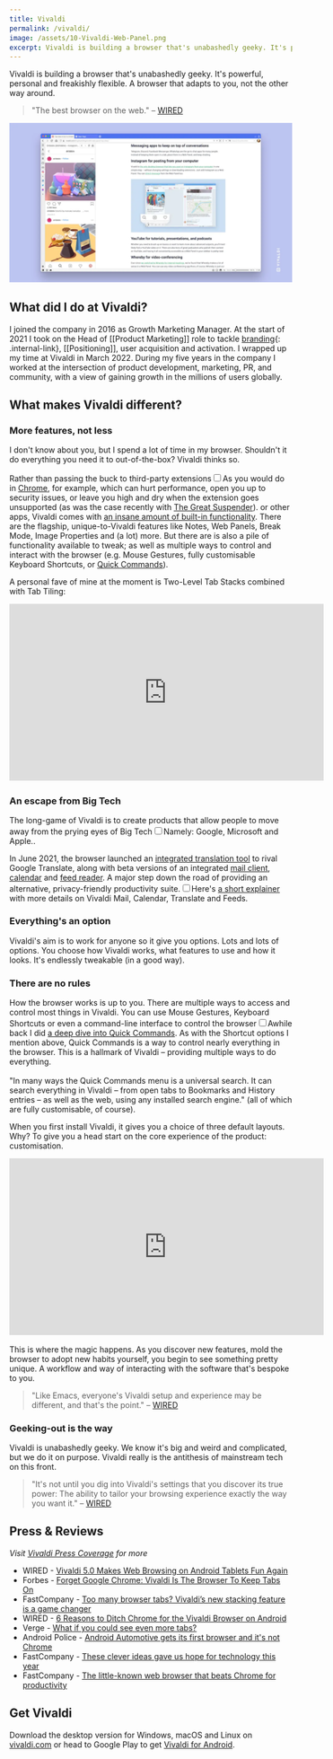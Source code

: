 ```yaml
---
title: Vivaldi
permalink: /vivaldi/
image: /assets/10-Vivaldi-Web-Panel.png
excerpt: Vivaldi is building a browser that's unabashedly geeky. It's powerful, personal and flexible. A browser that adapts to you, not the other way around.
---
```


Vivaldi is building a browser that's unabashedly geeky. It's powerful, personal and freakishly flexible. A browser that adapts to you, not the other way around.

> "The best browser on the web." – [WIRED](https://www.wired.com/story/vivaldi-5-review/)

![Vivaldi Browser](/assets/10-Vivaldi-Web-Panel.webp)

## What did I do at Vivaldi?
I joined the company in 2016 as Growth Marketing Manager. At the start of 2021 I took on the Head of [[Product Marketing]] role to tackle [branding](/branding-a-browser){: .internal-link}, [[Positioning]], user acquisition and activation. I wrapped up my time at Vivaldi in March 2022. During my five years in the company I worked at the intersection of product development, marketing, PR, and community, with a view of gaining growth in the millions of users globally.

## What makes Vivaldi different?

### More features, not less
I don't know about you, but I spend a lot of time in my browser. Shouldn't it do everything you need it to out-of-the-box? Vivaldi thinks so. 

Rather than passing the buck to third-party extensions<input type="checkbox" id="cb5" /><label for="cb5"><sup></sup></label><span><span class="footnote-inner">As you would do in [Chrome](https://www.google.com/chrome/), for example, which can hurt performance, open you up to security issues, or leave you high and dry when the extension goes unsupported (as was the case recently with [The Great Suspender](https://www.theverge.com/2021/2/4/22266798/chrome-blocks-the-great-suspender-disabled-malware-tab-recovery)).</span></span> or other apps, Vivaldi comes with [an insane amount of built-in functionality](https://vivaldi.com/features/). There are the flagship, unique-to-Vivaldi features like Notes, Web Panels, Break Mode, Image Properties and (a lot) more. But there are is also a pile of functionality available to tweak; as well as multiple ways to control and interact with the browser (e.g. Mouse Gestures, fully customisable Keyboard Shortcuts, or [Quick Commands](https://vivaldi.com/blog/quick-commands-guide/)).

A personal fave of mine at the moment is Two-Level Tab Stacks combined with Tab Tiling:

<div class="videoWrapper">
<iframe width="560" height="315" src="https://www.youtube.com/embed/xgiSSngNuo0" title="YouTube video player" frameborder="0" allow="accelerometer; autoplay; clipboard-write; encrypted-media; gyroscope; picture-in-picture" allowfullscreen></iframe>
</div>

### An escape from Big Tech
The long-game of Vivaldi is to create products that allow people to move away from the prying eyes of Big Tech<input type="checkbox" id="cb7" /><label for="cb7"><sup></sup></label><span><span class="footnote-inner">Namely: Google, Microsoft and Apple.</span></span>. 

In June 2021, the browser launched an [integrated translation tool](https://vivaldi.com/features/translate) to rival Google Translate, along with beta versions of an integrated [mail client](https://vivaldi.com/features/mail/), [calendar](https://vivaldi.com/features/calendar/) and [feed reader](https://vivaldi.com/features/feed-reader/). A major step down the road of providing an alternative, privacy-friendly productivity suite.<input type="checkbox" id="cb9" /><label for="cb9"><sup></sup></label><span><span class="footnote-inner">Here's [a short explainer](https://youtu.be/C3PEIoWSsKI) with more details on Vivaldi Mail, Calendar, Translate and Feeds.</span></span>

### Everything's an option
Vivaldi's aim is to work for anyone so it give you options. Lots and lots of options. You choose how Vivaldi works, what features to use and how it looks. It's endlessly tweakable (in a good way).

### There are no rules
How the browser works is up to you. There are multiple ways to access and control most things in Vivaldi. You can use Mouse Gestures, Keyboard Shortcuts or even a command-line interface to control the browser<input type="checkbox" id="cb8" /><label for="cb8"><sup></sup></label><span><span class="footnote-inner">Awhile back I did [a deep dive into Quick Commands](https://vivaldi.com/blog/quick-commands-guide/). As with the Shortcut options I mention above, Quick Commands is a way to control nearly everything in the browser. This is a hallmark of Vivaldi – providing multiple ways to do everything.<br><br>"In many ways the Quick Commands menu is a universal search. It can search everything in Vivaldi – from open tabs to Bookmarks and History entries – as well as the web, using any installed search engine." </span></span> (all of which are fully customisable, of course).

When you first install Vivaldi, it gives you a choice of three default layouts. Why? To give you a head start on the core experience of the product: customisation.

<div class="videoWrapper"><iframe width="560" height="315" src="https://www.youtube.com/embed/cqB0nrQ3gco" title="YouTube video player" frameborder="0" allow="accelerometer; autoplay; clipboard-write; encrypted-media; gyroscope; picture-in-picture" allowfullscreen></iframe></div>

This is where the magic happens. As you discover new features, mold the browser to adopt new habits yourself, you begin to see something pretty unique. A workflow and way of interacting with the software that's bespoke to you.

> "Like Emacs, everyone's Vivaldi setup and experience may be different, and that's the point."  – [WIRED](https://www.wired.com/story/vivaldi-4-2021/)


### Geeking-out is the way
Vivaldi is unabashedly geeky. We know it's big and weird and complicated, but we do it on purpose. Vivaldi really is the antithesis of mainstream tech on this front.

>  "It's not until you dig into Vivaldi's settings that you discover its true power: The ability to tailor your browsing experience exactly the way you want it." – [WIRED](https://www.wired.com/story/vivaldi-4-2021/)

## Press & Reviews
_Visit [Vivaldi Press Coverage](https://vivaldi.com/press-coverage/) for more_

- WIRED	- [Vivaldi 5.0 Makes Web Browsing on Android Tablets Fun Again](https://www.wired.com/story/vivaldi-5-review/)
- Forbes - [Forget Google Chrome: Vivaldi Is The Browser To Keep Tabs On](https://www.forbes.com/sites/barrycollins/2021/01/28/forget-google-chrome-vivaldi-is-the-browser-to-keep-tabs-on/)
- FastCompany - [Too many browser tabs? Vivaldi’s new stacking feature is a game changer](https://www.fastcompany.com/90598613/too-many-tabs-vivaldi-two-row-tab-stacking-feature)
- WIRED - [6 Reasons to Ditch Chrome for the Vivaldi Browser on Android](https://www.wired.com/story/try-vivaldi-browser-android-chrome/)
- Verge - [What if you could see even more tabs?](https://www.theverge.com/2021/1/28/22253198/vivaldi-web-browser-stacked-tabs-hoarding)
- Android Police - [Android Automotive gets its first browser and it's not Chrome](https://www.androidpolice.com/android-automotive-gets-its-first-browser-and-its-not-chrome/)
- FastCompany - [These clever ideas gave us hope for technology this year](https://www.fastcompany.com/90705860/best-new-ideas-in-tech)
- FastCompany - [The little-known web browser that beats Chrome for productivity](https://www.fastcompany.com/90684502/best-productivity-browser-vivaldi-chrome)


## Get Vivaldi

Download the desktop version for Windows, macOS and Linux on [vivaldi.com](https://vivaldi.com/download/) or head to Google Play to get [Vivaldi for Android](https://play.google.com/store/apps/details?id=com.vivaldi.browser).
